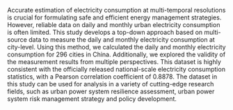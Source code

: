 Accurate estimation of electricity consumption at multi-temporal resolutions is crucial for formulating safe and efficient energy management strategies. However, reliable data on daily and monthly urban electricity consumption is often limited. This study develops a top-down approach based on multi-source data to measure the daily and monthly electricity consumption at city-level. Using this method, we calculated the daily and monthly electricity consumption for 296 cities in China. Additionally, we explored the validity of the measurement results from multiple perspectives. This dataset is highly consistent with the officially released national-scale electricity consumption statistics, with a Pearson correlation coefficient of 0.8878. The dataset in this study can be used for analysis in a variety of cutting-edge research fields, such as urban power system resilience assessment, urban power system risk management strategy and policy development.
